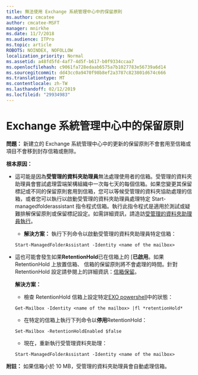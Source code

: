 ```yaml
---
title: 無法使用 Exchange 系統管理中心中的保留原則
ms.author: cmcatee
author: cmcatee-MSFT
manager: mnirkhe
ms.date: 11/7/2018
ms.audience: ITPro
ms.topic: article
ROBOTS: NOINDEX, NOFOLLOW
localization_priority: Normal
ms.assetid: a48fd5fd-4af7-4d5f-b617-b0f9334ccaa7
ms.openlocfilehash: c9061fa728edaab6575a7b1027783e56739a6d14
ms.sourcegitcommit: dd43cc0a9470f98b8ef2a3787c823801d674c666
ms.translationtype: MT
ms.contentlocale: zh-TW
ms.lasthandoff: 02/12/2019
ms.locfileid: "29934983"
---
```

# <a name="retention-policies-in-exchange-admin-center"></a>Exchange 系統管理中心中的保留原則

 **問題：** 新建立的 Exchange 系統管理中心中的更新的保留原則不會套用至信箱或項目不會移到封存信箱或刪除。 
  
 **根本原因：**
  
- 這可能是因為**受管理的資料夾助理員**無法處理使用者的信箱。受管理的資料夾助理員會嘗試處理雲端架構組織中一次每七天的每個信箱。如果您變更其保留標記或不同的保留原則套用到信箱，您可以等候受管理的資料夾協助處理的信箱，或者您可以執行以啟動受管理的資料夾助理員處理特定 Start-managedfolderassistant 指令程式信箱。執行此指令程式是適用於測試或疑難排解保留原則或保留標記設定。如需詳細資訊，請造訪[受管理的資料夾助理員執行](https://msdn.microsoft.com/library/gg271153%28v=exchsrvcs.149%29.aspx#managedfolderassist)。
    
  - **解決方案：** 執行下列命令以啟動受管理的資料夾助理員特定信箱： 
    
  ```
  Start-ManagedFolderAssistant -Identity <name of the mailbox>
  ```

- 這也可能會發生如果**RetentionHold**已在信箱上的 [**已啟用**。如果 RetentionHold 上放置信箱、 信箱的保留原則將不會處理的時間。針對 RetentionHold 設定請參閱上的詳細資訊：[信箱保留](https://docs.microsoft.com/exchange/security-and-compliance/messaging-records-management/mailbox-retention-hold)。
    
    **解決方案：**
    
  - 檢查 RetentionHold 信箱上設定特定[EXO powershell](https://docs.microsoft.com/powershell/exchange/exchange-online/connect-to-exchange-online-powershell/connect-to-exchange-online-powershell?view=exchange-ps)中的狀態：
    
  ```
  Get-Mailbox -Identity <name of the mailbox> |fl *retentionHold*
  ```

  - 在特定的信箱上執行下列命令以**停用**RetentionHold： 
    
  ```
  Set-Mailbox -RetentionHoldEnabled $false
  ```

  - 現在，重新執行受管理資料夾助理：
    
  ```
  Start-ManagedFolderAssistant -Identity <name of the mailbox>
  ```

 **附註：** 如果信箱小於 10 MB，受管理的資料夾助理員會自動處理信箱。 
  

